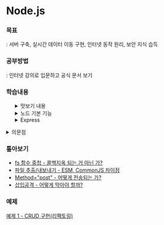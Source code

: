 # Node.js

### 목표

: 서버 구축, 실시간 데이터 이동 구현, 인터넷 동작 원리, 보안 지식 습득

### 공부방법

: 인터넷 강의로 입문하고 공식 문서 보기

### 학습내용

<ul style="list-style: none">
  <li>
  <details>
  <summary>맛보기 내용</summary>

- 응답 반환 설정  
  `response.end();`  
  : if else 문에서 중복 생략하기 위해 아래에 두었더니 한 박자 늦은 값 출력

- 패키지매니저 - pm2

  `pm2 start main.js --watch` : 파일 수정하면 자동 갱신  
  `pm2 logs` : 실시간 로그 확인 (ctrl + c : 나가기)

- form method="post"  
  : 발신 내용을 숨겨서 전송, 주소창에 드러나지 않음

- node에서 파일 추출/내보내기  
  : module.exports, require

- 링크 이동  
  : `{Location: ...}` 설정할 때 한글 주소 인식 오류

- 삽입공격 방지  
   : `path.parse().base`, `sanitize-html API`
    </details>
    </li>

    <li>
    <details>
    <summary>노드 기본 기능</summary>

  - ### 환경변수

    `process.env` : 비밀키를 보관하는 용도

  - ### 노드 이벤트 루프 우선순위

    : `nextTick` -> `promise` -> `timeout` -> `immediate`

  - ### path

    : `\`, `/` 자동 처리

    ```javascript
    path.join(**dirname, '..', '/var.js');
    // C:\\user\\var.js (주소 결합 역할)
    path.resolve(**dirname, '..', /var.js);
    // C:\\var.js (절대경로 탐색)

    // 상대경로: 현재폴더에서 시작 / 절대경로: 루트폴더에서 시작
    ```

  - ### 노드 주소 체계

    : `new URL('주소')` -> URL 객체 값 반환

    ![주소체계](./md/img/주소체계.jpg)

  - ### crypto

    1. **해쉬화**  
       : 암호화 O - 복호화 X, 알고리즘 다양

    2. **대칭형 암호화**  
       : key 사용됨 (서버 - 프론트 사용 불가: 프론트에서 key 드러남)

    3. **비대칭형 암호화**  
       : 서로 다른 key 사용 (서버 - 프론트 사용)

  - ### util
    : 각종 편의 기능 모듈  
    `deprecated`, `promisify` 자주 사용
    ```
    // deprecated
    // 변경될 코드 사용자에게 경고 알림, 예시) 라이브러리 관리
    ```
    ```
    // promisify
    // 프로미스 패턴화(async/await 가능)
    ```
  - ### worker_thread

    : 멀티스레드는 다른 언어 추천

  - ### child_process

    : 다른 언어 가져오기, `호출` 역할

    ```javascript
    const spawn = require("child_process");
    const process = spawn("python", ["test.py"]);

    process.stdout.on("data", function (data) {
      console.log(data.toString());
    });
    ```

  - ### 동기/비동기

    - **동기**
      - 순서대로 실행
      - 한번에 하나 처리
    - **비동기**
      - 순서대로 실행 X
      - 한번에 여러 개 처리  
        : `then`, `await` 사용하여 순서대로 처리 가능

  - ### 버퍼/스트림

    - **버퍼**  
      : 일정한 크기로 모아두는 데이터 - 일정 크기가 되면 한 번에 처리
    - **스트림**  
      : 데이터 흐름 - 일정한 크기로 나눠서 여러 번 처리 (대용량 처리 유리)

  - ### 에러 처리

    - 콜백 에러는 노드 프로세스를 멈추게 하지 않는다.
    - `promise` 사용할 때 `catch` 붙여야 한다.

      ```javascript
      process.on("uncaughtException", (err) => console.error(err));

      // 모든 에러 기록하지만 복구 작업 부적합
      ```

    </details>
    </li>

    <li>
    <details>
    <summary>Express</summary>

    - ## nodemon

      : 프로젝트 파일 변경 감지

      - 실행  
        : npx nodemon `<파일명>`

    - ## 문서

      ### 1. 기본 라우팅

      - app.`METHOD`( `PATH` , `HANDLER` )
        - `METHOOD`  
          : get post send put post delete : 소문자 작성
        - `PATH`  
          : 경로
        - `HANDLER`  
          : 경로 도착 시 실행되는 함수

      ### 2. set(키, 값)

      : 환경변수 지정

      - `get('키')` 값 불러오기 가능

      ### 3. HTML 읽기

      : `sendFile()`, 받은 경로 파일로 변환

      - path: 파일과 폴더 경로  
        `.join()`: 부여한 인수 순서대로 결합

      ### 4. 미들웨어요청

      : 응답 주기 중 접근 권한을 갖는 함수  
       `use()` = 미들웨어 X, 미들웨어 함수를 결합 O

      ```javascript
      app.use([path,] (req, res, next) => {});

      /*
        path: 지정한 경로에 적용
        req: 요청
        res: 반응
        next: 다음 라우터
      */

      // 에러 처리 (매개변수 4개)
      app.use([path,] (err, req, res, next) => {});
      ```

      ### 5. Express 주의사항

      - 한번의 요청은 하나의 반응을 반환.
      - `writeHead()`, `end()` 사용자제  
        : 편의를 위해 하나로 만든 `send()` 사용 권장

        </details>
        </li>
      </ul>

<details>
<summary>의문점</summary>

- #### fs 함수 중첩

  : 콜백지옥 되는 거 아닌 가?

- #### 파일 추출/내보내기

  : es6/node `import`, `require` 차이점

- #### 에러처리, status처리는 서로 다른 건가?

  ```
  에러처리는 매개변수를 4개를 갖는 미들웨어
  status처리는 path를 가지고 있지 않는 라우터
  ```

</details>

### 톺아보기

- [fs 함수 중첩 - 콜백지옥 되는 거 아닌 가?](./md/fsCallbackHell.md)
- [파일 추출/내보내기 - ESM, CommonJS 차이점](./md/importExportDiff.md)
- [Method="post" - 어떻게 전송되는 가?](./md/method_post.md)
- [삽입공격 - 어떻게 막아야 할까?](./md/injectionAtt.md)

### 예제

[예제 1 - CRUD 구현(리팩토링)](./createNewServer/main.js)
